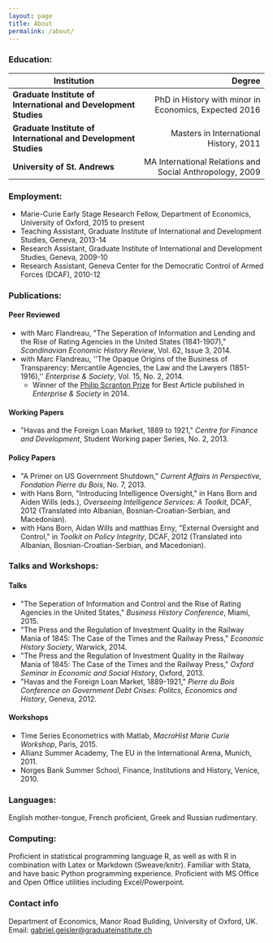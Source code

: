 ```yaml
---
layout: page
title: About
permalink: /about/
---
```


### Education:

 Institution | Degree 
 ----------- | ------:
**Graduate Institute of International and Development Studies** | PhD in History with minor in Economics, Expected 2016 
**Graduate Institute of International and Development Studies** | Masters in International History, 2011
**University of St. Andrews** | MA International Relations and Social Anthropology, 2009

### Employment:

- Marie-Curie Early Stage Research Fellow, Department of Economics, University of Oxford, 2015 to present
- Teaching Assistant, Graduate Institute of International and Development Studies, Geneva, 2013-14
- Research Assistant, Graduate Institute of International and Development Studies, Geneva, 2009-10
- Research Assistant, Geneva Center for the Democratic Control of Armed Forces (DCAF), 2010-12

### Publications:

#### Peer Reviewed
+ with Marc Flandreau, "The Seperation of Information and Lending and the Rise of Rating Agencies in the United States (1841-1907)," _Scandinavian Economic History Review_, Vol. 62, Issue 3, 2014.
+ with Marc Flandreau, ''The Opaque Origins of the Business of Transparency: Mercantile Agencies, the Law and the Lawyers (1851-1916),'' _Enterprise & Society_, Vol. 15, No. 2, 2014.
    * Winner of the [Philip Scranton Prize](http://www.thebhc.org/scranton-prize) for Best Article published in _Enterprise & Society_ in 2014.

#### Working Papers
+ "Havas and the Foreign Loan Market, 1889 to 1921," _Centre for Finance and Development_, Student Working paper Series, No. 2, 2013.

#### Policy Papers
+ "A Primer on US Government Shutdown," _Current Affairs in Perspective, Fondation Pierre du Bois_, No. 7, 2013.
+ with Hans Born, "Introducing Intelligence Oversight," in Hans Born and Aiden Wills (eds.), _Overseeing Intelligence Services: A Toolkit_, DCAF, 2012 (Translated into Albanian, Bosnian-Croatian-Serbian, and Macedonian).
+ with Hans Born, Aidan Wills and matthias Erny, "External Oversight and Control," in _Toolkit on Policy Integrity_, DCAF, 2012 (Translated into Albanian, Bosnian-Croatian-Serbian, and Macedonian).

### Talks and Workshops:

#### Talks
+ "The Seperation of Information and Control and the Rise of Rating Agencies in the United States," _Business History Conference_, Miami, 2015.
+ "The Press and the Regulation of Investment Quality in the Railway Mania of 1845: The Case of the Times and the Railway Press," _Economic History Society_, Warwick, 2014. 
+ "The Press and the Regulation of Investment Quality in the Railway Mania of 1845: The Case of the Times and the Railway Press," _Oxford Seminar in Economic and Social History_, Oxford, 2013.
+ "Havas and the Foreign Loan Market, 1889-1921," _Pierre du Bois Conference on Government Debt Crises: Politcs, Economics and History_, Geneva, 2012.

#### Workshops
+ Time Series Econometrics with Matlab, _MacroHist Marie Curie Workshop_, Paris, 2015.
+ Allianz Summer Academy, The EU in the International Arena, Munich, 2011.
+ Norges Bank Summer School, Finance, Institutions and History, Venice, 2010.

### Languages:
English mother-tongue, French proficient, Greek and Russian rudimentary.

### Computing:

Proficient in statistical programming language R, as well as with R in combination with Latex or Markdown (Sweave/knitr). Familiar with Stata, and have basic Python programming experience.  Proficient with MS Office and Open Office utilities including Excel/Powerpoint.


### Contact info
Department of Economics, Manor Road Building, University of Oxford, UK. 
Email: [gabriel.geisler@graduateinstitute.ch](mailto:gabriel.geisler@graduateinstitute.ch)
